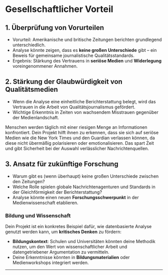 # Gesellschaftlicher Vorteil

## 1. **Überprüfung von Vorurteilen**

- Vorurteil: Amerikanische und britische Zeitungen berichten grundlegend unterschiedlich.
- Analyse könnte zeigen, dass es **keine großen Unterschiede** gibt – ein Beweis für gemeinsame journalistische Qualitätsstandards.
- Ergebnis: Stärkung des Vertrauens in **seriöse Medien** und **Widerlegung** voreingenommener Annahmen.

## 2. **Stärkung der Glaubwürdigkeit von Qualitätsmedien**

- Wenn die Analyse eine einheitliche Berichterstattung belegt, wird das Vertrauen in die Arbeit von Qualitätsjournalismus gefördert.
- Wichtige Erkenntnis in Zeiten von wachsendem Misstrauen gegenüber der Medienlandschaft.

Menschen werden täglich mit einer riesigen Menge an Informationen konfrontiert. Dein Projekt hilft ihnen zu erkennen, dass sie sich auf seriöse Medien wie die New York Times und den Guardian verlassen können, da diese nicht übermäßig polarisieren oder emotionalisieren. Das spart Zeit und gibt Sicherheit bei der Auswahl verlässlicher Nachrichtenquellen.

## 3. **Ansatz für zukünftige Forschung**

- Warum gibt es (wenn überhaupt) keine großen Unterschiede zwischen den Zeitungen?
- Welche Rolle spielen globale Nachrichtenagenturen und Standards in der Gleichförmigkeit der Berichterstattung?
- Analyse könnte einen neuen **Forschungsschwerpunkt** in der Medienwissenschaft etablieren.

### Bildung und Wissenschaft

Dein Projekt ist ein konkretes Beispiel dafür, wie datenbasierte Analyse genutzt werden kann, um **kritisches Denken** zu fördern:

- **Bildungskontext**: Schulen und Universitäten könnten deine Methodik nutzen, um den Wert von wissenschaftlicher Arbeit und datengetriebener Argumentation zu vermitteln.
- Deine Erkenntnisse könnten in **Bildungsmaterialien** oder Medienworkshops integriert werden.

---
